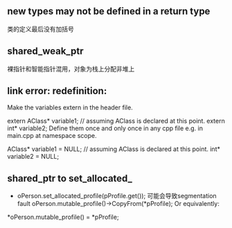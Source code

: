 ## new types may not be defined in a return type
类的定义最后没有加括号

## shared_weak_ptr
裸指针和智能指针混用，对象为栈上分配非堆上


## link error: redefinition:

Make the variables extern in the header file.

extern AClass* variable1;   // assuming AClass is declared at this point.
extern int* variable2;
Define them once and only once in any cpp file e.g. in main.cpp at namespace scope.

AClass* variable1 = NULL;   // assuming AClass is declared at this point.
int* variable2 = NULL;

## shared_ptr to set_allocated_
- oPerson.set_allocated_profile(pProfile.get()); 可能会导致segmentation fault
oPerson.mutable_profile()->CopyFrom(*pProfile);
Or equivalently:

*oPerson.mutable_profile() = *pProfile;
